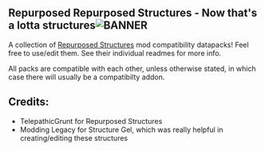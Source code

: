 ## Repurposed Repurposed Structures - Now that's a lotta structures![BANNER](http://i.creativecommons.org/p/zero/1.0/88x31.png)

A collection of [Repurposed Structures](https://github.com/TelepathicGrunt/RepurposedStructures) mod compatibility datapacks!
Feel free to use/edit them.
See their individual readmes for more info.

All packs are compatible with each other, unless otherwise stated, in which case there will usually be a compatibilty addon.

## Credits:
- TelepathicGrunt for Repurposed Structures
- Modding Legacy for Structure Gel, which was really helpful in creating/editing these structures

